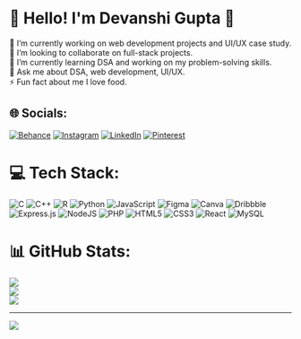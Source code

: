 # 💫 Hello! I'm Devanshi Gupta 💫
🔭 I’m currently working on web development projects and UI/UX case study.<br>👯 I’m looking to collaborate on full-stack projects.<br>🌱 I’m currently learning DSA and working on my problem-solving skills.<br>💬 Ask me about DSA, web development, UI/UX.<br>⚡ Fun fact about me I love food.


## 🌐 Socials:
[![Behance](https://img.shields.io/badge/Behance-1769ff?logo=behance&logoColor=white)](https://behance.net/behance.net/devanshigupta5503) [![Instagram](https://img.shields.io/badge/Instagram-%23E4405F.svg?logo=Instagram&logoColor=white)](https://instagram.com/devaaaaxx) [![LinkedIn](https://img.shields.io/badge/LinkedIn-%230077B5.svg?logo=linkedin&logoColor=white)](https://linkedin.com/in/linkedin.com/in/devanshigupta55) [![Pinterest](https://img.shields.io/badge/Pinterest-%23E60023.svg?logo=Pinterest&logoColor=white)](https://pinterest.com/linkedin.com/in/devanshigupta55) 

# 💻 Tech Stack:
![C](https://img.shields.io/badge/c-%2300599C.svg?style=for-the-badge&logo=c&logoColor=white) ![C++](https://img.shields.io/badge/c++-%2300599C.svg?style=for-the-badge&logo=c%2B%2B&logoColor=white) ![R](https://img.shields.io/badge/r-%23276DC3.svg?style=for-the-badge&logo=r&logoColor=white) ![Python](https://img.shields.io/badge/python-3670A0?style=for-the-badge&logo=python&logoColor=ffdd54) ![JavaScript](https://img.shields.io/badge/javascript-%23323330.svg?style=for-the-badge&logo=javascript&logoColor=%23F7DF1E) ![Figma](https://img.shields.io/badge/figma-%23F24E1E.svg?style=for-the-badge&logo=figma&logoColor=white) ![Canva](https://img.shields.io/badge/Canva-%2300C4CC.svg?style=for-the-badge&logo=Canva&logoColor=white) ![Dribbble](https://img.shields.io/badge/Dribbble-EA4C89?style=for-the-badge&logo=dribbble&logoColor=white) ![Express.js](https://img.shields.io/badge/express.js-%23404d59.svg?style=for-the-badge&logo=express&logoColor=%2361DAFB) ![NodeJS](https://img.shields.io/badge/node.js-6DA55F?style=for-the-badge&logo=node.js&logoColor=white) ![PHP](https://img.shields.io/badge/php-%23777BB4.svg?style=for-the-badge&logo=php&logoColor=white) ![HTML5](https://img.shields.io/badge/html5-%23E34F26.svg?style=for-the-badge&logo=html5&logoColor=white) ![CSS3](https://img.shields.io/badge/css3-%231572B6.svg?style=for-the-badge&logo=css3&logoColor=white) ![React](https://img.shields.io/badge/react-%2320232a.svg?style=for-the-badge&logo=react&logoColor=%2361DAFB) ![MySQL](https://img.shields.io/badge/mysql-%2300000f.svg?style=for-the-badge&logo=mysql&logoColor=white)
# 📊 GitHub Stats:
![](https://github-readme-stats.vercel.app/api?username=DevanshiGupta44&theme=dark&hide_border=false&include_all_commits=false&count_private=false)<br/>
![](https://github-readme-streak-stats.herokuapp.com/?user=DevanshiGupta44&theme=dark&hide_border=false)<br/>
![](https://github-readme-stats.vercel.app/api/top-langs/?username=DevanshiGupta44&theme=dark&hide_border=false&include_all_commits=false&count_private=false&layout=compact)

---
[![](https://visitcount.itsvg.in/api?id=DevanshiGupta44&icon=0&color=0)](https://visitcount.itsvg.in)

<!-- Proudly created with GPRM ( https://gprm.itsvg.in ) -->
